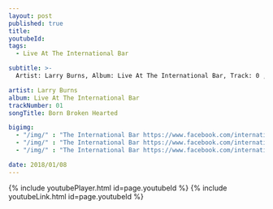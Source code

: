```yaml
---
layout: post
published: true
title:
youtubeId:
tags:
  - Live At The International Bar

subtitle: >-
  Artist: Larry Burns, Album: Live At The International Bar, Track: 0 , Title:

artist: Larry Burns
album: Live At The International Bar
trackNumber: 01
songTitle: Born Broken Hearted

bigimg:
  - "/img/" : "The International Bar https://www.facebook.com/internationalbardublin/"
  - "/img/" : "The International Bar https://www.facebook.com/internationalbardublin/"
  - "/img/" : "The International Bar https://www.facebook.com/internationalbardublin/"

date: 2018/01/08
---
```

{% include youtubePlayer.html id=page.youtubeId %}
{% include youtubeLink.html id=page.youtubeId %}
